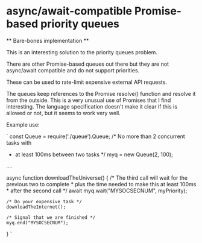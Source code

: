 # async/await-compatible Promise-based priority queues

** Bare-bones implementation **

This is an interesting solution to the priority queues problem.

There are other Promise-based queues out there but they are not async/await compatible and do not support priorities.

These can be used to rate-limit expensive external API requests.

The queues keep references to the Promise resolve() function and resolve it from the outside.
This is a very unusual use of Promises that I find interesting.
The language specification doesn't make it clear if this is allowed or not, but it seems to work very well.

Example use:

`
const Queue = require('./queue').Queue;
/* No more than 2 concurrent tasks with
 * at least 100ms between two tasks
 */
myq = new Queue(2, 100);

....

async function downloadTheUniverse() {
	/* The third call will wait for the previous two to complete
	 * plus the time needed to make this at least 100ms
	 * after the second call
	 */
	await myq.wait("MYSOCSECNUM", myPriority);

	/* Do your expensive task */
	downloadTheInternet();

	/* Signal that we are finished */
	myq.end("MYSOCSECNUM");
}
`
